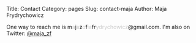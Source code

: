 Title: Contact
Category: pages
Slug: contact-maja
Author: Maja Frydrychowicz

One way to reach me is m<span style="color:#CCC">a</span>j<span style="color:#CCC">a</span>z<span style="color:#CCC">o</span>f<span style="color:#CCC">ia</span>fr<span style="color:#CCC">ydrychowicz</span>@gmail.com. I'm also on Twitter: [@maja_zf](http://www.twitter.com/maja_zf)
